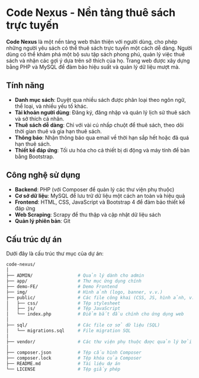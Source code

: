 # Code Nexus - Nền tảng thuê sách trực tuyến

**Code Nexus** là một nền tảng web thân thiện với người dùng, cho phép những người yêu sách có thể thuê sách trực tuyến một cách dễ dàng. Người dùng có thể khám phá một bộ sưu tập sách phong phú, quản lý việc thuê sách và nhận các gợi ý dựa trên sở thích của họ. Trang web được xây dựng bằng PHP và MySQL để đảm bảo hiệu suất và quản lý dữ liệu mượt mà.

## Tính năng

- **Danh mục sách**: Duyệt qua nhiều sách được phân loại theo ngôn ngữ, thể loại, và nhiều yếu tố khác.
- **Tài khoản người dùng**: Đăng ký, đăng nhập và quản lý lịch sử thuê sách và sở thích cá nhân.
- **Thuê sách dễ dàng**: Chỉ với vài cú nhấp chuột để thuê sách, theo dõi thời gian thuê và gia hạn thuê sách.
- **Thông báo**: Nhận thông báo qua email về thời hạn sắp hết hoặc đã quá hạn thuê sách.
- **Thiết kế đáp ứng**: Tối ưu hóa cho cả thiết bị di động và máy tính để bàn bằng Bootstrap.

## Công nghệ sử dụng

- **Backend**: PHP (với Composer để quản lý các thư viện phụ thuộc)
- **Cơ sở dữ liệu**: MySQL để lưu trữ dữ liệu một cách an toàn và hiệu quả
- **Frontend**: HTML, CSS, JavaScript và Bootstrap 4 để đảm bảo thiết kế đáp ứng
- **Web Scraping**: Scrapy để thu thập và cập nhật dữ liệu sách
- **Quản lý phiên bản**: Git

## Cấu trúc dự án

Dưới đây là cấu trúc thư mục của dự án:

```bash
code-nexus/
│
├── ADMIN/                 # Quản lý dành cho admin
├── app/                   # Thư mục ứng dụng chính
├── demo-FE/               # Demo Frontend
├── img/                   # Hình ảnh (logo, banner, v.v.)
├── public/                # Các file công khai (CSS, JS, hình ảnh, v.v.)
│   ├── css/               # Tệp stylesheet
│   ├── js/                # Tệp JavaScript
│   └── index.php          # Điểm bắt đầu chính cho ứng dụng web
│
├── sql/                   # Các file cơ sở dữ liệu (SQL)
│   └── migrations.sql     # File migration SQL
│
├── vendor/                # Các thư viện phụ thuộc được quản lý bởi Composer
│
├── composer.json          # Tệp cấu hình Composer
├── composer.lock          # Tệp khóa của Composer
├── README.md              # Tài liệu dự án
└── LICENSE                # Tệp giấy phép
```
